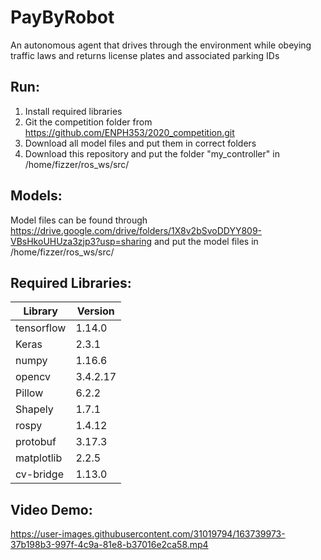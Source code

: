 # PayByRobot
An autonomous agent that drives through the environment while obeying traffic laws and returns license plates and associated parking IDs
## Run:
1.  Install required libraries
2.  Git the competition folder from https://github.com/ENPH353/2020_competition.git
3.  Download all model files and put them in correct folders
4.  Download this repository and put the folder "my_controller" in /home/fizzer/ros_ws/src/
## Models:
Model files can be found through https://drive.google.com/drive/folders/1X8v2bSvoDDYY809-VBsHkoUHUza3zjp3?usp=sharing and put the model files in /home/fizzer/ros_ws/src/
## Required Libraries:
| Library    | Version  |
|------------|----------|
| tensorflow | 1.14.0   |
| Keras      | 2.3.1    |
| numpy      | 1.16.6   |
| opencv     | 3.4.2.17 |
| Pillow     | 6.2.2    |
| Shapely    | 1.7.1    |
| rospy      | 1.4.12   |
| protobuf   | 3.17.3   |
| matplotlib | 2.2.5    |
| cv-bridge  | 1.13.0   |
## Video Demo:




https://user-images.githubusercontent.com/31019794/163739973-37b198b3-997f-4c9a-81e8-b37016e2ca58.mp4


